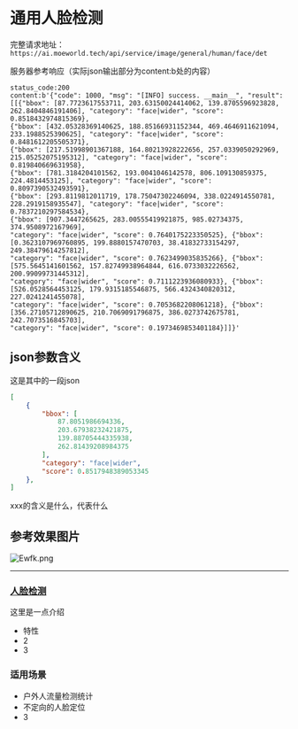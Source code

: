 # 通用人脸检测
完整请求地址：`https://ai.moeworld.tech/api/service/image/general/human/face/det`

服务器参考响应（实际json输出部分为content:b处的内容）
```
status_code:200
content:b'{"code": 1000, "msg": "[INFO] success. __main__", "result":
[[{"bbox": [87.7723617553711, 203.63150024414062, 139.8705596923828,
262.8404846191406], "category": "face|wider", "score": 0.8518432974815369},
{"bbox": [432.05328369140625, 188.85166931152344, 469.4646911621094,
233.1988525390625], "category": "face|wider", "score": 0.8481612205505371},
{"bbox": [217.51998901367188, 164.80213928222656, 257.0339050292969,
215.05252075195312], "category": "face|wider", "score": 0.819840669631958},
{"bbox": [781.3184204101562, 193.0041046142578, 806.109130859375,
224.4814453125], "category": "face|wider", "score": 0.8097390532493591},
{"bbox": [293.8119812011719, 178.75047302246094, 338.0224914550781,
228.2919158935547], "category": "face|wider", "score": 0.7837210297584534},
{"bbox": [907.3447265625, 283.00555419921875, 985.02734375, 374.9508972167969],
"category": "face|wider", "score": 0.7640175223350525}, {"bbox":
[0.3623107969760895, 199.8880157470703, 38.41832733154297, 249.38479614257812],
"category": "face|wider", "score": 0.7623499035835266}, {"bbox":
[575.5645141601562, 157.82749938964844, 616.0733032226562, 200.99099731445312],
"category": "face|wider", "score": 0.7111223936080933}, {"bbox":
[526.0528564453125, 179.9315185546875, 566.4324340820312, 227.0241241455078],
"category": "face|wider", "score": 0.7053682208061218}, {"bbox":
[356.27105712890625, 210.7069091796875, 386.0273742675781, 242.7073516845703],
"category": "face|wider", "score": 0.1973469853401184}]]}'
```

## json参数含义

这是其中的一段json

```json
[
    {
        "bbox": [
            87.8051986694336, 
            203.67938232421875, 
            139.88705444335938, 
            262.81439208984375
        ], 
        "category": "face|wider", 
        "score": 0.8517948389053345
    }, 
]
```
xxx的含义是什么，代表什么


## 参考效果图片
![Ewfk.png](https://img.cdn.loliloli.net/images/2023/07/24/Ewfk.png)

---

### [人脸检测](api/general/human/face/det)
这里是一点介绍
- 特性
- 2
- 3

### 适用场景
- 户外人流量检测统计
- 不定向的人脸定位
- 3